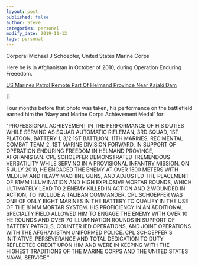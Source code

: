 ```yaml
---
layout: post
published: false
author: Steve
categories: personal
modify_date: 2019-11-12 
tags: personal
---
```

Corporal Michael J Schoepfer, United States Marine Corps  

Here he is in Afghanistan in October of 2010, during Operation Enduring Freeedom. 

[US Marines Patrol Remote Part Of Helmand Province Near Kajaki Dam](https://www.gettyimages.com/detail/news-photo/marine-cpl-michael-schoepfer-of-staten-island-ny-with-india-news-photo/105976779)

[]

Four months before that photo was taken, his performance on the battlefield earned him the 'Navy and Marine Corps Achievement Medal' for: 

"PROFESSIONAL ACHIEVEMENT IN THE PERFORMANCE OF HIS DUTIES WHILE SERVING AS SQUAD AUTOMATIC RIFLEMAN, 3RD SQUAD, 1ST PLATOON, BATTERY 1,  3/2 1ST BATTLION, 11TH MARINES, RECIMENTAL COMBAT TEAM 2, 1ST MARINE DIVISION FORWARD, IN SUPPORT OF OPERATION ENDURING FREEDOM IN HELMAND PROVINCE, AFGHANISTAN. 
CPL SCHOEPFER DEMONSTRATED TREMENDOUS VERSATILITY WHILE SERVING IN A PROVISIONAL INFANTRY MISSION. 
ON 5 JULY 2010, HE ENGAGED THE ENEMY AT OVER 1500 METERS WITH MEDIUM AND HEAVY MACHINE GUNS, AND ADJUSTED THE PLACEMENT OF 81MM ILLUMINATION AND HIGH EXPLOSIVE MORTAR ROUNDS, WHICH ULTIMATELY LEAD TO 2 ENEMY KILLED IN ACTION AND 2 WOUNDED IN ACTION, TO INCLUDE A TALIBAN COMMANDER.
CPL SCHOEPFER WAS ONE OF ONLY EIGHT MARINES IN THE BATTERY TO QUALIFY IN THE USE OF THE 81MM MORTAR SYSTEM.
HIS PROFICIENCY IN AN ADDITIONAL SPECIALTY FIELD ALLOWED HIM TO ENGAGE THE ENEMY WITH OVER 10 HE ROUNDS AND OVER 70 ILLUMINATION ROUNDS IN SUPPORT OF BATTERY PATROLS, COUNTER IED OPERATIONS, AND JOINT OPERATIONS WITH THE AFGHANISTAN UNIFORMED POLICE. 
CPL SCHOEPFER'S INITIATIVE, PERSEVERANCE AND TOTAL DEDICATION TO DUTY REFLECTED CREDIT UPON HIM AND WERE IN KEEPING WITH THE HIGHEST TRADITIONS OF THE MARINE CORPS AND THE UNITED STATES NAVAL SERVICE."

